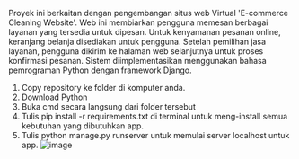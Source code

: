 Proyek ini berkaitan dengan pengembangan situs web Virtual 'E-commerce Cleaning Website'. Web ini membiarkan pengguna memesan berbagai layanan yang tersedia untuk dipesan. Untuk kenyamanan pesanan online, keranjang belanja disediakan untuk pengguna. Setelah pemilihan jasa layanan, pengguna dikirim ke halaman web selanjutnya untuk proses konfirmasi pesanan. Sistem diimplementasikan menggunakan bahasa pemrograman Python dengan framework Django.

1. Copy repository ke folder di komputer anda.
2. Download Python
3. Buka cmd secara langsung dari folder tersebut
4. Tulis pip install -r requirements.txt di terminal untuk meng-install semua kebutuhan yang dibutuhkan app.
5. Tulis python manage.py runserver untuk memulai server localhost untuk app.
![image](https://user-images.githubusercontent.com/100023391/209680359-5f2b2efa-fd1e-4138-8e48-93072b5d10ee.png)
